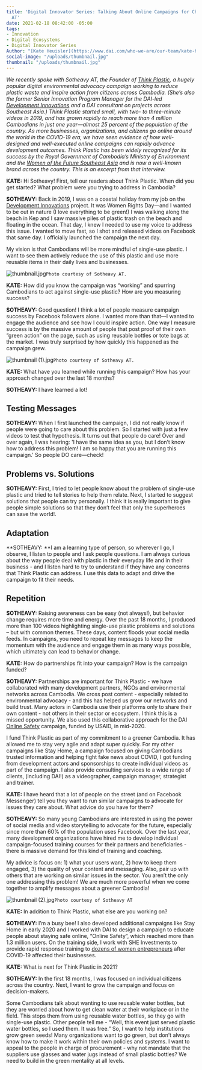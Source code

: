 ```yaml
---
title: 'Digital Innovator Series: Talking About Online Campaigns for Change with Sotheavy
  AT'
date: 2021-02-18 08:42:00 -05:00
tags:
- Innovation
- Digital Ecosystems
- Digital Innovator Series
Author: "[Kate Heuisler](https://www.dai.com/who-we-are/our-team/kate-heuisler)"
social-image: "/uploads/thumbnail.jpg"
thumbnail: "/uploads/thumbnail.jpg"
---
```


*We recently spoke with Sotheavy AT, the Founder of [Think Plastic](https://www.facebook.com/pg/ThinkPlasticNow/community/), a hugely popular digital environmental advocacy campaign working to reduce plastic waste and inspire action from citizens across Cambodia. (She’s also the former Senior Innovation Program Manager for the DAI-led [Development Innovations](https://www.dai.com/our-work/projects/cambodia-development-innovations) and a DAI consultant on projects across Southeast Asia.) Think Plastic started small, with two- to three-minute videos in 2019, and has grown rapidly to reach more than 4 million Cambodians in just one year—almost 25 percent of the population of the country. As more businesses, organizations, and citizens go online around the world in the COVID-19 era, we have seen evidence of how well-designed and well-executed online campaigns can rapidly advance development outcomes. Think Plastic has been widely recognized for its success by the Royal Government of Cambodia’s Ministry of Environment and the [Women of the Future Southeast Asia](https://www.khmertimeskh.com/50814112/at-sotheavy-award-winning-anti-plastic-pioneer/) and is now a well-known brand across the country. This is an excerpt from that interview.*

<!--more-->

**KATE:** Hi Sotheavy! First, tell our readers about Think Plastic. When did you get started? What problem were you trying to address in Cambodia?

**SOTHEAVY:** Back in 2019, I was on a coastal holiday from my job on the [Development Innovations](https://www.development-innovations.org/) project. It was Women Rights Day—and I wanted to be out in nature (I love everything to be green!) I was walking along the beach in Kep and I saw massive piles of plastic trash on the beach and floating in the ocean. That day, I knew I needed to use my voice to address this issue. I wanted to move fast, so I shot and released videos on Facebook that same day. I officially launched the campaign the next day.

My vision is that Cambodians will be more mindful of single-use plastic. I want to see them actively reduce the use of this plastic and use more reusable items in their daily lives and businesses.

![thumbnail.jpg](/uploads/thumbnail.jpg)`Photo courtesy of Sotheavy AT.`

**KATE:** How did you know the campaign was “working” and spurring Cambodians to act against single-use plastic? How are you measuring success?

**SOTHEAVY:** Good question! I think a lot of people measure campaign success by Facebook followers alone. I wanted more than that—I wanted to engage the audience and see how I could inspire action. One way I measure success is by the massive amount of people that post proof of their own “green action” on the page, such as using reusable bottles or tote bags at the market. I was truly surprised by how quickly this happened as the campaign grew.

![thumbnail (1).jpg](/uploads/thumbnail%20(1).jpg)`Photo courtesy of Sotheavy AT.`

**KATE:** What have you learned while running this campaign? How has your approach changed over the last 18 months?

**SOTHEAVY:** I have learned a lot!

## Testing Messages

**SOTHEAVY:** When I first launched the campaign, I did not really know if people were going to care about this problem. So I started with just a few videos to test that hypothesis. It turns out that people do care! Over and over again, I was hearing: 'I have the same idea as you, but I don’t know how to address this problem! I am so happy that you are running this campaign.' So people DO care—check!

## Problems vs. Solutions

**SOTHEAVY:** First, I tried to let people know about the problem of single-use plastic and tried to tell stories to help them relate. Next, I started to suggest solutions that people can try personally. I think it is really important to give people simple solutions so that they don’t feel that only the superheroes can save the world!.

## Adaptation

**SOTHEAVY: **I am a learning type of person, so wherever I go, I observe, I listen to people and I ask people questions. I am always curious about the way people deal with plastic in their everyday life and in their business - and I listen hard to try to understand if they have any concerns that Think Plastic can address. I use this data to adapt and drive the campaign to fit their needs.

## Repetition

**SOTHEAVY:** Raising awareness can be easy (not always!), but behavior change requires more time and energy. Over the past 18 months, I produced more than 100 videos highlighting single-use plastic problems and solutions – but with common themes. These days, content floods your social media feeds. In campaigns, you need to repeat key messages to keep the momentum with the audience and engage them in as many ways possible, which ultimately can lead to behavior change.

**KATE:** How do partnerships fit into your campaign? How is the campaign funded?

**SOTHEAVY:** Partnerships are important for Think Plastic - we have collaborated with many development partners, NGOs and environmental networks across Cambodia. We cross post content - especially related to environmental advocacy - and this has helped us grow our networks and build trust. Many actors in Cambodia use their platforms only to share their own content - not others in their sector or ecosystem. I think this is a missed opportunity. We also used this collaborative approach for the DAI [Online Safety](https://medium.com/usaid-2030/staying-safe-online-amid-covid-19-64f02805e5ac) campaign, funded by USAID, in mid-2020.

I fund Think Plastic as part of my commitment to a greener Cambodia. It has allowed me to stay very agile and adapt super quickly. For my other campaigns like Stay Home, a campaign focused on giving Cambodians trusted information and helping fight fake news about COVID, I got funding from development actors and sponsorships to create individual videos as part of the campaign. I also provide consulting services to a wide range of clients, (including DAI!) as a videographer, campaign manager, strategist and trainer.

**KATE:** I have heard that a lot of people on the street (and on Facebook Messenger) tell you they want to run similar campaigns to advocate for issues they care about. What advice do you have for them?

**SOTHEAVY:** So many young Cambodians are interested in using the power of social media and video storytelling to advocate for the future, especially since more than 60% of the population uses Facebook. Over the last year, many development organizations have hired me to develop individual campaign-focused training courses for their partners and beneficiaries - there is massive demand for this kind of training and coaching.

My advice is focus on: 1) what your users want, 2) how to keep them engaged, 3) the quality of your content and messaging. Also, pair up with others that are working on similar issues in the sector. You aren’t the only one addressing this problem! We are much more powerful when we come together to amplify messages about a greener Cambodia!

![thumbnail (2).jpg](/uploads/thumbnail%20(2).jpg)`Photo courtesy of Sotheavy AT`

**KATE:** In addition to Think Plastic, what else are you working on?

**SOTHEAVY:** I’m a busy bee! I also developed additional campaigns like Stay Home in early 2020 and I worked with DAI to design a campaign to educate people about staying safe online, “Online Safety”, which reached more than 1.3 million users. On the training side, I work with SHE Investments to provide rapid response training to [dozens of women entrepreneurs](https://www.khmertimeskh.com/50813131/developing-digital-literacy-essential-for-female-entrepreneurs-in-the-new-normal/) after COVID-19 affected their businesses.

**KATE:** What is next for Think Plastic in 2021?

**SOTHEAVY:** In the first 18 months, I was focused on individual citizens across the country. Next, I want to grow the campaign and focus on decision-makers.

Some Cambodians talk about wanting to use reusable water bottles, but they are worried about how to get clean water at their workplace or in the field. This stops them from using reusable water bottles, so they go with single-use plastic. Other people tell me - “Well, this event just served plastic water bottles, so I used them. It was free.” So, I want to help institutions grow green seeds! Many organizations want to go green, but don’t always know how to make it work within their own policies and systems. I want to appeal to the people in charge of procurement - why not mandate that the suppliers use glasses and water jugs instead of small plastic bottles? We need to build in the green mentality at all levels.